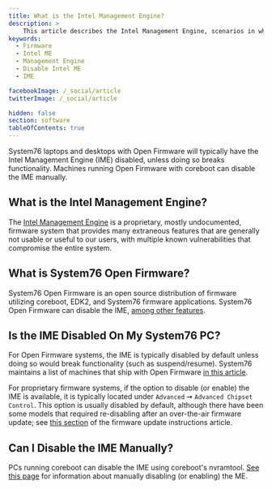 ```yaml
---
title: What is the Intel Management Engine?
description: >
    This article describes the Intel Management Engine, scenarios in which the IME is disabled, and how to manually disable on systems running coreboot.
keywords:
  - Firmware
  - Intel ME
  - Management Engine
  - Disable Intel ME
  - IME

facebookImage: /_social/article
twitterImage: /_social/article

hidden: false
section: software
tableOfContents: true
---
```


System76 laptops and desktops with Open Firmware will typically have the Intel Management Engine (IME) disabled, unless doing so breaks functionality. Machines running Open Firmware with coreboot can disable the IME manually.

## What is the Intel Management Engine?

The [Intel Management Engine](https://en.wikipedia.org/wiki/Intel_Management_Engine) is a proprietary, mostly undocumented, firmware system that provides many extraneous features that are generally not usable or useful to our users, with multiple known vulnerabilities that compromise the entire system.

## What is System76 Open Firmware?

System76 Open Firmware is an open source distribution of firmware utilizing coreboot, EDK2, and System76 firmware applications. System76 Open Firmware can disable the IME, [among other features](/articles/transition-firmware).

## Is the IME Disabled On My System76 PC?

For Open Firmware systems, the IME is typically disabled by default unless doing so would break functionality (such as suspend/resume). System76 maintains a list of machines that ship with Open Firmware [in this article](/articles/open-firmware-systems/).

For proprietary firmware systems, if the option to disable (or enable) the IME is available, it is typically located under `Advanced` ➞ `Advanced Chipset Control`. This option is usually disabled by default, although there have been some models that required re-disabling after an over-the-air firmware update; see [this section](/articles/system-firmware#disabling-the-me) of the firmware update instructions article.

## Can I Disable the IME Manually?

PCs running coreboot can disable the IME using coreboot's nvramtool. [See this page](https://github.com/system76/firmware-open/blob/master/docs/intel-me.md) for information about manually disabling (or enabling) the ME.
